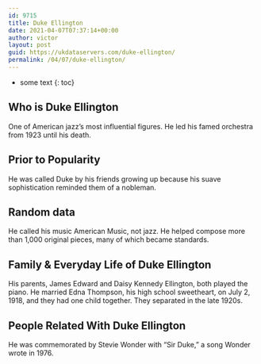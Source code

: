 ```yaml
---
id: 9715
title: Duke Ellington
date: 2021-04-07T07:37:14+00:00
author: victor
layout: post
guid: https://ukdataservers.com/duke-ellington/
permalink: /04/07/duke-ellington/
---
```


* some text
{: toc}


## Who is Duke Ellington



One of American jazz&#8217;s most influential figures. He led his famed orchestra from 1923 until his death.

                
                
                
## Prior to Popularity



He was called Duke by his friends growing up because his suave sophistication reminded them of a nobleman.

                
                
                
## Random data



He called his music American Music, not jazz. He helped compose more than 1,000 original pieces, many of which became standards.

                
                
                
## Family & Everyday Life of Duke Ellington



His parents, James Edward and Daisy Kennedy Ellington, both played the piano. He married Edna Thompson, his high school sweetheart, on July 2, 1918, and they had one child together. They separated in the late 1920s.

                
                
                
## People Related With Duke Ellington



He was commemorated by Stevie Wonder with &#8220;Sir Duke,&#8221; a song Wonder wrote in 1976.

                
              
            
          
          
          